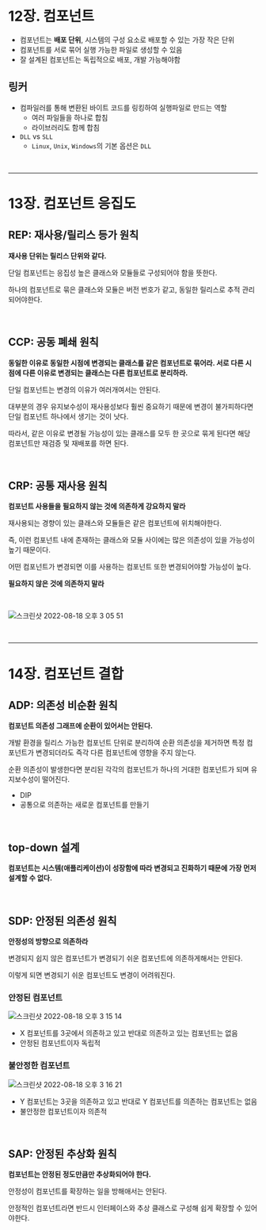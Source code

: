 # 12장. 컴포넌트

- 컴포넌트는 **배포 단위**, 시스템의 구성 요소로 배포할 수 있는 가장 작은 단위
- 컴포넌트를 서로 묶어 실행 가능한 파일로 생성할 수 있음
- 잘 설계된 컴포넌트는 독립적으로 배포, 개발 가능해야함

## 링커
- 컴파일러를 통해 변환된 바이트 코드를 링킹하여 실행파일로 만드는 역할
  - 여러 파일들을 하나로 합침
  - 라이브러리도 함께 합침
- `DLL` vs `SLL`
  - `Linux`, `Unix`, `Windows`의 기본 옵션은 `DLL`

<br>
    
---

# 13장. 컴포넌트 응집도

## REP: 재사용/릴리스 등가 원칙

**재사용 단위는 릴리스 단위와 같다.**

단일 컴포넌트는 응집성 높은 클래스와 모듈들로 구성되어야 함을 뜻한다.

하나의 컴포넌트로 묶은 클래스와 모듈은 버전 번호가 같고, 동일한 릴리스로 추적 관리되어야한다.

<br>

## CCP: 공동 폐쇄 원칙

**동일한 이유로 동일한 시점에 변경되는 클래스를 같은 컴포넌트로 묶어라. 서로 다른 시점에 다른 이유로 변경되는 클래스는 다른 컴포넌트로 분리하라.**

단일 컴포넌트는 변경의 이유가 여러개여서는 안된다.

대부분의 경우 유지보수성이 재사용성보다 훨씬 중요하기 때문에 변경이 불가피하다면 단일 컴포넌트 하나에서 생기는 것이 낫다.

따라서, 같은 이유로 변경될 가능성이 있는 클래스를 모두 한 곳으로 묶게 된다면 해당 컴포넌트만 재검증 및 재배포를 하면 된다.

<br>

## CRP: 공통 재사용 원칙

**컴포넌트 사용들을 필요하지 않는 것에 의존하게 강요하지 말라**

재사용되는 경향이 있는 클래스와 모듈들은 같은 컴포넌트에 위치해야한다.

즉, 이런 컴포넌트 내에 존재하는 클래스와 모듈 사이에는 많은 의존성이 있을 가능성이 높기 때문이다.

어떤 컴포넌트가 변경되면 이를 사용하는 컴포넌트 또한 변경되어야할 가능성이 높다.

**필요하지 않은 것에 의존하지 말라**

<br>

![스크린샷 2022-08-18 오후 3 05 51](https://user-images.githubusercontent.com/60773356/185306081-b281ab43-fa13-4344-8a29-c59546c89b02.png)


<br>

---

# 14장. 컴포넌트 결합

## ADP: 의존성 비순환 원칙

**컴포넌트 의존성 그래프에 순환이 있어서는 안된다.**

개발 환경을 릴리스 가능한 컴포넌트 단위로 분리하여 순환 의존성을 제거하면 특정 컴포넌트가 변경되더라도 즉각 다른 컴포넌트에 영향을 주지 않는다.

순환 의존성이 발생한다면 분리된 각각의 컴포넌트가 하나의 거대한 컴포넌트가 되며 유지보수성이 떨어진다.
- DIP
- 공통으로 의존하는 새로운 컴포넌트를 만들기

<br>

## top-down 설계

**컴포넌트는 시스템(애플리케이션)이 성장함에 따라 변경되고 진화하기 때문에 가장 먼저 설계할 수 없다.**

<br>

## SDP: 안정된 의존성 원칙

**안정성의 방향으로 의존하라**

변경되지 쉽지 않은 컴포넌트가 변경되기 쉬운 컴포넌트에 의존하게해서는 안된다.

이렇게 되면 변경되기 쉬운 컴포넌트도 변경이 어려워진다.

### 안정된 컴포넌트 
![스크린샷 2022-08-18 오후 3 15 14](https://user-images.githubusercontent.com/60773356/185307428-c7beceb2-3ffb-43d6-b126-b5dac2ff1bb1.png)
- X 컴포넌트를 3곳에서 의존하고 있고 반대로 의존하고 있는 컴포넌트는 없음
- 안정된 컴포넌트이자 독립적

### 불안정한 컴포넌트
![스크린샷 2022-08-18 오후 3 16 21](https://user-images.githubusercontent.com/60773356/185307605-b944c410-ee3f-412b-84ed-2f57a6be23e6.png)
- Y 컴포넌트는 3곳을 의존하고 있고 반대로 Y 컴포넌트를 의존하는 컴포넌트는 없음
- 불안정한 컴포넌트이자 의존적

<br>

## SAP: 안정된 추상화 원칙

**컴포넌트는 안정된 정도만큼만 추상화되어야 한다.**

안정성이 컴포넌트를 확장하는 일을 방해애서는 안된다.

안정적인 컴포넌트라면 반드시 인터페이스와 추상 클래스로 구성해 쉽게 확장할 수 있어야한다.

